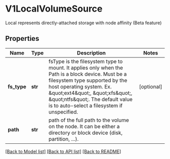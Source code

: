 # V1LocalVolumeSource

Local represents directly-attached storage with node affinity (Beta feature)
## Properties
Name | Type | Description | Notes
------------ | ------------- | ------------- | -------------
**fs_type** | **str** | fsType is the filesystem type to mount. It applies only when the Path is a block device. Must be a filesystem type supported by the host operating system. Ex. \&quot;ext4\&quot;, \&quot;xfs\&quot;, \&quot;ntfs\&quot;. The default value is to auto-select a filesystem if unspecified. | [optional] 
**path** | **str** | path of the full path to the volume on the node. It can be either a directory or block device (disk, partition, ...). | 

[[Back to Model list]](../README.md#documentation-for-models) [[Back to API list]](../README.md#documentation-for-api-endpoints) [[Back to README]](../README.md)


